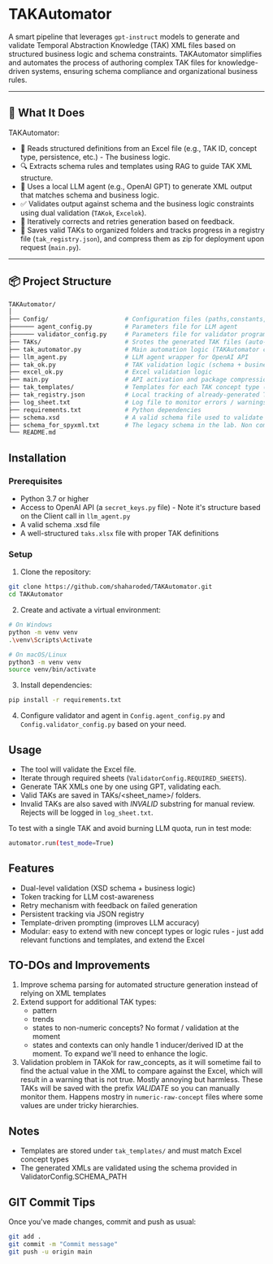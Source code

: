 # TAKAutomator

A smart pipeline that leverages `gpt-instruct` models to generate and validate Temporal Abstraction Knowledge (TAK) XML files based on structured business logic and schema constraints. TAKAutomator simplifies and automates the process of authoring complex TAK files for knowledge-driven systems, ensuring schema compliance and organizational business rules.

---

## 🧠 What It Does

TAKAutomator:
- 🧾 Reads structured definitions from an Excel file (e.g., TAK ID, concept type, persistence, etc.) - The business logic.
- 🔍 Extracts schema rules and templates using RAG to guide TAK XML structure.
- 🧠 Uses a local LLM agent (e.g., OpenAI GPT) to generate XML output that matches schema and business logic.
- ✅ Validates output against schema and the business logic constraints using dual validation (`TAKok`, `Excelok`).
- 🔄 Iteratively corrects and retries generation based on feedback.
- 📁 Saves valid TAKs to organized folders and tracks progress in a registry file (`tak_registry.json`), and compress them as zip for deployment upon request (`main.py`).

---

## 📦 Project Structure

```bash
TAKAutomator/
│
├── Config/                     # Configuration files (paths,constants, engine)
├────── agent_config.py         # Parameters file for LLM agent
├────── validator_config.py     # Parameters file for validator program
├── TAKs/                       # Srotes the generated TAK files (auto-generated duting run())
├── tak_automator.py            # Main automation logic (TAKAutomator class)
├── llm_agent.py                # LLM agent wrapper for OpenAI API
├── tak_ok.py                   # TAK validation logic (schema + business rules)
├── excel_ok.py                 # Excel validation logic
├── main.py                     # API activation and package compression.
├── tak_templates/              # Templates for each TAK concept type (used for LLM guidance)
├── tak_registry.json           # Local tracking of already-generated TAKs (auto-generated duting run())
├── log_sheet.txt               # Log file to monitor errors / warnings.
├── requirements.txt            # Python dependencies
├── schema.xsd                  # A valid schema file used to validate the TAK files
├── schema_for_spyxml.txt       # The legacy schema in the lab. Non compatible with Python but compatible with SPY-XML
└── README.md
```

## Installation
### Prerequisites

- Python 3.7 or higher
- Access to OpenAI API (a `secret_keys.py` file) - Note it's structure based on the Client call in `llm_agent.py`
- A valid schema .xsd file
- A well-structured `taks.xlsx` file with proper TAK definitions

### Setup

1. Clone the repository:

```bash
git clone https://github.com/shaharoded/TAKAutomator.git
cd TAKAutomator
```

2. Create and activate a virtual environment:

```bash
# On Windows
python -m venv venv
.\venv\Scripts\Activate

# On macOS/Linux
python3 -m venv venv
source venv/bin/activate
```

3. Install dependencies:

```bash
pip install -r requirements.txt
```

4. Configure validator and agent in `Config.agent_config.py` and `Config.validator_config.py` based on your need.


## Usage

- The tool will validate the Excel file.
- Iterate through required sheets (`ValidatorConfig.REQUIRED_SHEETS`).
- Generate TAK XMLs one by one using GPT, validating each.
- Valid TAKs are saved in TAKs/<sheet_name>/ folders.
- Invalid TAKs are also saved with _INVALID_ substring for manual review. Rejects will be logged in `log_sheet.txt`.

To test with a single TAK and avoid burning LLM quota, run in test mode:

```bash
automator.run(test_mode=True)
```

## Features

- Dual-level validation (XSD schema + business logic)
- Token tracking for LLM cost-awareness
- Retry mechanism with feedback on failed generation
- Persistent tracking via JSON registry
- Template-driven prompting (improves LLM accuracy)
- Modular: easy to extend with new concept types or logic rules - just add relevant functions and templates, and extend the Excel

## TO-DOs and Improvements

1. Improve schema parsing for automated structure generation instead of relying on XML templates
2. Extend support for additional TAK types:
    - pattern
    - trends
    - states to non-numeric concepts? No format / validation at the moment
    - states and contexts can only handle 1 inducer/derived ID at the moment. To expand we'll need to enhance the logic.
3. Validation problem in TAKok for raw_concepts, as it will sometime fail to find the actual value in the XML to compare against the Excel, which will result in a warning that is not true. Mostly annoying but harmless. These TAKs will be saved with the prefix _VALIDATE_ so you can manually monitor them. Happens mostry in `numeric-raw-concept` files where some values are under tricky hierarchies.

## Notes
- Templates are stored under `tak_templates/` and must match Excel concept types
- The generated XMLs are validated using the schema provided in ValidatorConfig.SCHEMA_PATH

## GIT Commit Tips
Once you've made changes, commit and push as usual:

```bash
git add .
git commit -m "Commit message"
git push -u origin main
```